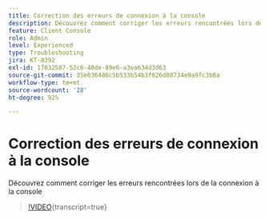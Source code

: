 ```yaml
---
title: Correction des erreurs de connexion à la console
description: Découvrez comment corriger les erreurs rencontrées lors de la connexion à la console
feature: Client Console
role: Admin
level: Experienced
type: Troubleshooting
jira: KT-8392
exl-id: 17032587-52c6-48de-89e6-a3ea634d3d63
source-git-commit: 35e036486c5b533b54b3f626d88734e9a9fc3b8a
workflow-type: tm+mt
source-wordcount: '28'
ht-degree: 92%

---
```


# Correction des erreurs de connexion à la console

Découvrez comment corriger les erreurs rencontrées lors de la connexion à la console

>[!VIDEO](https://video.tv.adobe.com/v/335896?quality=12&learn=on){transcript=true}
